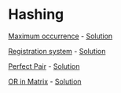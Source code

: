# Hashing

[Maximum occurrence](https://www.hackerearth.com/practice/data-structures/hash-tables/basics-of-hash-tables/practice-problems/algorithm/maximum-occurrence-9/) - [Solution](Maximum%20occurrence.cpp)

[Registration system](https://codeforces.com/problemset/problem/4/C) - [Solution](2.cpp)

[Perfect Pair](https://www.hackerearth.com/practice/data-structures/hash-tables/basics-of-hash-tables/practice-problems/algorithm/perfect-pair-df920e90/description/) - [Solution](3.cpp)

[OR in Matrix](https://codeforces.com/problemset/problem/486/B) - [Solution](4.cpp)

